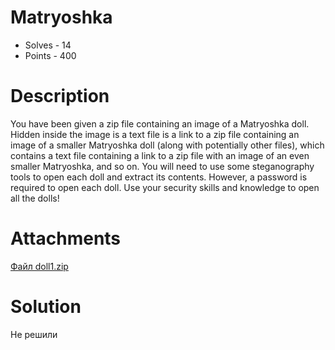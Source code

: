 # Matryoshka
- Solves - 14
- Points - 400
#
# Description
You have been given a zip file containing an image of a Matryoshka doll. 
Hidden inside the image is a text file is a link to a zip file containing an image of a smaller Matryoshka doll (along with potentially other files), which contains a text file containing a link to a zip file with an image of an even smaller Matryoshka, and so on. 
You will need to use some steganography tools to open each doll and extract its contents. 
However, a password is required to open each doll. 
Use your security skills and knowledge to open all the dolls!

# Attachments
[Файл doll1.zip](./sources/doll1.zip)

# Solution
Не решили

